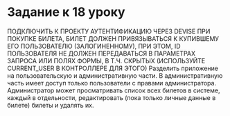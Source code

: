 # Задание к 18 уроку

ПОДКЛЮЧИТЬ К ПРОЕКТУ АУТЕНТИФИКАЦИЮ ЧЕРЕЗ DEVISE
ПРИ ПОКУПКЕ БИЛЕТА, БИЛЕТ ДОЛЖЕН ПРИВЯЗЫВАТЬСЯ К КУПИВШЕМУ ЕГО ПОЛЬЗОВАТЕЛЮ (ЗАЛОГИНЕННОМУ), ПРИ ЭТОМ, ID ПОЛЬЗОВАТЕЛЯ НЕ ДОЛЖЕН ПЕРЕДАВАТЬСЯ В ПАРАМЕТРАХ ЗАПРОСА ИЛИ ПОЛЯХ ФОРМЫ, В Т.Ч. СКРЫТЫХ (ИСПОЛЬЗУЙТЕ CURRENT_USER В КОНТРОЛЛЕРЕ ДЛЯ ЭТОГО)
Разделить приложение на пользовательскую и административную части. В административную часть имеет доступ только пользователи с правами администратора.
Администратор может просматривать список всех билетов в системе, каждый в отдельности, редактировать (пока только личные данные в билете) билеты и удалять их.





